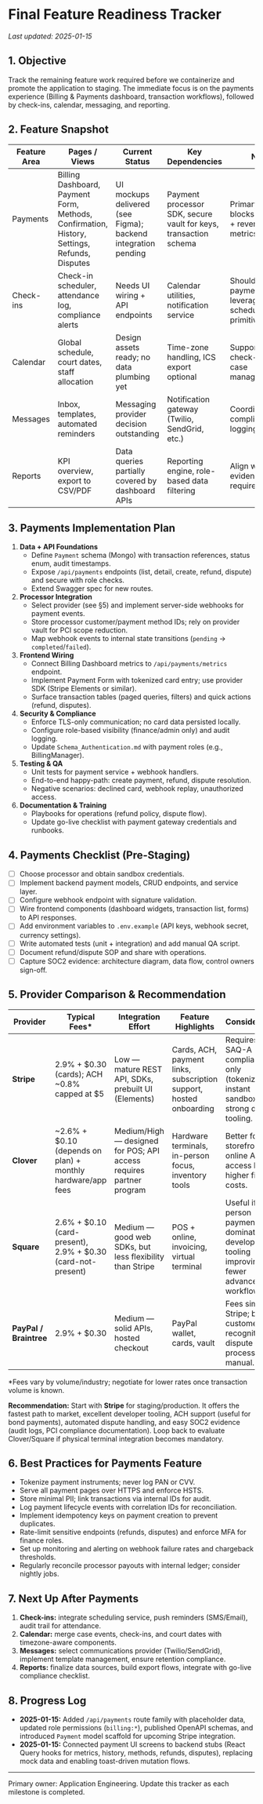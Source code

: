 # Final Feature Readiness Tracker

_Last updated: 2025-01-15_

## 1. Objective
Track the remaining feature work required before we containerize and promote the application to staging. The immediate focus is on the payments experience (Billing & Payments dashboard, transaction workflows), followed by check-ins, calendar, messaging, and reporting.

## 2. Feature Snapshot
| Feature Area | Pages / Views | Current Status | Key Dependencies | Notes |
| --- | --- | --- | --- | --- |
| Payments | Billing Dashboard, Payment Form, Methods, Confirmation, History, Settings, Refunds, Disputes | UI mockups delivered (see Figma); backend integration pending | Payment processor SDK, secure vault for keys, transaction schema | Primary focus; blocks invoicing + revenue metrics. |
| Check-ins | Check-in scheduler, attendance log, compliance alerts | Needs UI wiring + API endpoints | Calendar utilities, notification service | Should follow payments to leverage shared scheduling primitives. |
| Calendar | Global schedule, court dates, staff allocation | Design assets ready; no data plumbing yet | Time-zone handling, ICS export optional | Supports both check-ins and case management. |
| Messages | Inbox, templates, automated reminders | Messaging provider decision outstanding | Notification gateway (Twilio, SendGrid, etc.) | Coordinate with compliance for logging/retention. |
| Reports | KPI overview, export to CSV/PDF | Data queries partially covered by dashboard APIs | Reporting engine, role-based data filtering | Align with SOC2 evidence requirements. |

## 3. Payments Implementation Plan
1. **Data + API Foundations**
   - Define `Payment` schema (Mongo) with transaction references, status enum, audit timestamps.
   - Expose `/api/payments` endpoints (list, detail, create, refund, dispute) and secure with role checks.
   - Extend Swagger spec for new routes.
2. **Processor Integration**
   - Select provider (see §5) and implement server-side webhooks for payment events.
   - Store processor customer/payment method IDs; rely on provider vault for PCI scope reduction.
   - Map webhook events to internal state transitions (`pending` → `completed`/`failed`).
3. **Frontend Wiring**
   - Connect Billing Dashboard metrics to `/api/payments/metrics` endpoint.
   - Implement Payment Form with tokenized card entry; use provider SDK (Stripe Elements or similar).
   - Surface transaction tables (paged queries, filters) and quick actions (refund, disputes).
4. **Security & Compliance**
   - Enforce TLS-only communication; no card data persisted locally.
   - Configure role-based visibility (finance/admin only) and audit logging.
   - Update `Schema_Authentication.md` with payment roles (e.g., BillingManager).
5. **Testing & QA**
   - Unit tests for payment service + webhook handlers.
   - End-to-end happy-path: create payment, refund, dispute resolution.
   - Negative scenarios: declined card, webhook replay, unauthorized access.
6. **Documentation & Training**
   - Playbooks for operations (refund policy, dispute flow).
   - Update go-live checklist with payment gateway credentials and runbooks.

## 4. Payments Checklist (Pre-Staging)
- [ ] Choose processor and obtain sandbox credentials.
- [ ] Implement backend payment models, CRUD endpoints, and service layer.
- [ ] Configure webhook endpoint with signature validation.
- [ ] Wire frontend components (dashboard widgets, transaction list, forms) to API responses.
- [ ] Add environment variables to `.env.example` (API keys, webhook secret, currency settings).
- [ ] Write automated tests (unit + integration) and add manual QA script.
- [ ] Document refund/dispute SOP and share with operations.
- [ ] Capture SOC2 evidence: architecture diagram, data flow, control owners sign-off.

## 5. Provider Comparison & Recommendation
| Provider | Typical Fees* | Integration Effort | Feature Highlights | Considerations |
| --- | --- | --- | --- | --- |
| **Stripe** | 2.9% + $0.30 (cards); ACH ~0.8% capped at $5 | Low — mature REST API, SDKs, prebuilt UI (Elements) | Cards, ACH, payment links, subscription support, hosted onboarding | Requires PCI SAQ-A compliance only (tokenized); instant sandbox; strong dispute tooling. |
| **Clover** | ~2.6% + $0.10 (depends on plan) + monthly hardware/app fees | Medium/High — designed for POS; API access requires partner program | Hardware terminals, in-person focus, inventory tools | Better for retail storefronts; online API access limited; higher fixed costs. |
| **Square** | 2.6% + $0.10 (card-present), 2.9% + $0.30 (card-not-present) | Medium — good web SDKs, but less flexibility than Stripe | POS + online, invoicing, virtual terminal | Useful if in-person payments dominate; developer tooling improving but fewer advanced workflows. |
| **PayPal / Braintree** | 2.9% + $0.30 | Medium — solid APIs, hosted checkout | PayPal wallet, cards, vault | Fees similar to Stripe; broader customer recognition; dispute process more manual. |

\*Fees vary by volume/industry; negotiate for lower rates once transaction volume is known.

**Recommendation:** Start with **Stripe** for staging/production. It offers the fastest path to market, excellent developer tooling, ACH support (useful for bond payments), automated dispute handling, and easy SOC2 evidence (audit logs, PCI compliance documentation). Loop back to evaluate Clover/Square if physical terminal integration becomes mandatory.

## 6. Best Practices for Payments Feature
- Tokenize payment instruments; never log PAN or CVV.
- Serve all payment pages over HTTPS and enforce HSTS.
- Store minimal PII; link transactions via internal IDs for audit.
- Log payment lifecycle events with correlation IDs for reconciliation.
- Implement idempotency keys on payment creation to prevent duplicates.
- Rate-limit sensitive endpoints (refunds, disputes) and enforce MFA for finance roles.
- Set up monitoring and alerting on webhook failure rates and chargeback thresholds.
- Regularly reconcile processor payouts with internal ledger; consider nightly jobs.

## 7. Next Up After Payments
1. **Check-ins:** integrate scheduling service, push reminders (SMS/Email), audit trail for attendance.
2. **Calendar:** merge case events, check-ins, and court dates with timezone-aware components.
3. **Messages:** select communications provider (Twilio/SendGrid), implement template management, ensure retention compliance.
4. **Reports:** finalize data sources, build export flows, integrate with go-live compliance checklist.

## 8. Progress Log
- **2025-01-15:** Added `/api/payments` route family with placeholder data, updated role permissions (`billing:*`), published OpenAPI schemas, and introduced `Payment` model scaffold for upcoming Stripe integration.
- **2025-01-15:** Connected payment UI screens to backend stubs (React Query hooks for metrics, history, methods, refunds, disputes), replacing mock data and enabling toast-driven mutation flows.

---
Primary owner: Application Engineering. Update this tracker as each milestone is completed.
